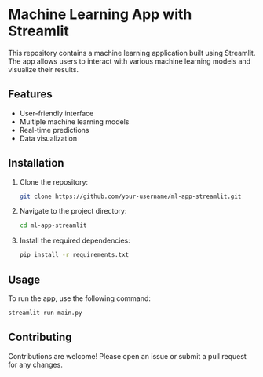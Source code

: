 # Machine Learning App with Streamlit

This repository contains a machine learning application built using Streamlit. The app allows users to interact with various machine learning models and visualize their results.

## Features

- User-friendly interface
- Multiple machine learning models
- Real-time predictions
- Data visualization

## Installation

1. Clone the repository:
    ```bash
    git clone https://github.com/your-username/ml-app-streamlit.git
    ```
2. Navigate to the project directory:
    ```bash
    cd ml-app-streamlit
    ```
3. Install the required dependencies:
    ```bash
    pip install -r requirements.txt
    ```

## Usage

To run the app, use the following command:
```bash
streamlit run main.py
```

## Contributing

Contributions are welcome! Please open an issue or submit a pull request for any changes.
